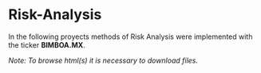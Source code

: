 # Risk-Analysis
In the following proyects methods of Risk Analysis were implemented with the ticker **BIMBOA.MX**.

*Note: To browse html(s) it is necessary to download files.*
